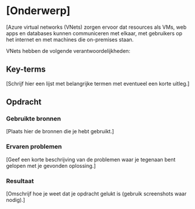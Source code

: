 # [Onderwerp]
[Azure virtual networks (VNets) zorgen ervoor dat resources als VMs, web apps en databases kunnen communiceren met elkaar, met gebruikers op het internet en met machines die on-premises staan.

VNets hebben de volgende verantwoordelijkheden:



## Key-terms
[Schrijf hier een lijst met belangrijke termen met eventueel een korte uitleg.]

## Opdracht
### Gebruikte bronnen
[Plaats hier de bronnen die je hebt gebruikt.]

### Ervaren problemen
[Geef een korte beschrijving van de problemen waar je tegenaan bent gelopen met je gevonden oplossing.]

### Resultaat
[Omschrijf hoe je weet dat je opdracht gelukt is (gebruik screenshots waar nodig).]
